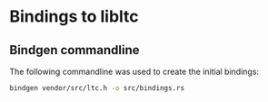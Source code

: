 # Bindings to libltc

## Bindgen commandline

The following commandline was used to create the initial bindings:

```bash
bindgen vendor/src/ltc.h -o src/bindings.rs
```
